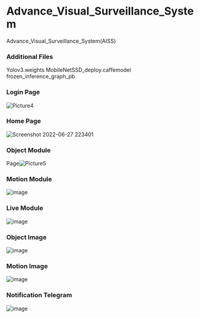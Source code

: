 # Advance_Visual_Surveillance_System
Advance_Visual_Surveillance_System(AISS)

### Additional Files
 Yolov3.weights
 MobileNetSSD_deploy.caffemodel
 frozen_inference_graph_pb

### Login Page
![Picture4](https://user-images.githubusercontent.com/80488842/175990696-3eaaa31c-2d89-4295-af62-ca0bcb6bb35f.png)

### Home Page

![Screenshot 2022-06-27 223401](https://user-images.githubusercontent.com/80488842/175990795-5803a66e-3d85-4fb7-9da6-be75e6a505bb.png)

### Object Module 
Page![Picture5](https://user-images.githubusercontent.com/80488842/175994005-6e762c9e-9be6-4e23-89bc-8e0f7e9eadd7.png)
### Motion Module
![image](https://user-images.githubusercontent.com/80488842/208310303-cf787c25-12ba-4410-89ef-d69704aa082c.png)
### Live Module
![image](https://user-images.githubusercontent.com/80488842/208310322-8c686523-59ce-4e75-abe5-2a13c1a57fe4.png)
### Object Image
![image](https://user-images.githubusercontent.com/80488842/208310338-69a80e6f-f600-4f04-86be-603e02afd8fb.png)
### Motion Image
![image](https://user-images.githubusercontent.com/80488842/208310367-0dfbade7-82d6-4929-b58e-c6ec7c861ffd.png)
### Notification Telegram
![image](https://user-images.githubusercontent.com/80488842/208310376-1e87fd3e-96fc-4931-95ca-e790c5f9d4ce.png)


